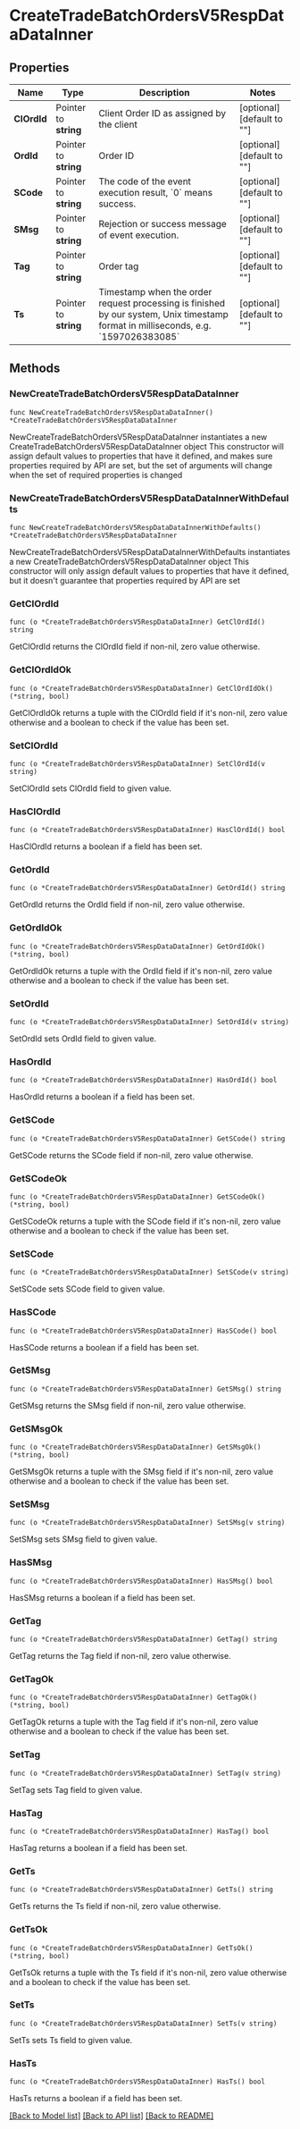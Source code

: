 # CreateTradeBatchOrdersV5RespDataDataInner

## Properties

Name | Type | Description | Notes
------------ | ------------- | ------------- | -------------
**ClOrdId** | Pointer to **string** | Client Order ID as assigned by the client | [optional] [default to ""]
**OrdId** | Pointer to **string** | Order ID | [optional] [default to ""]
**SCode** | Pointer to **string** | The code of the event execution result, &#x60;0&#x60; means success. | [optional] [default to ""]
**SMsg** | Pointer to **string** | Rejection or success message of event execution. | [optional] [default to ""]
**Tag** | Pointer to **string** | Order tag | [optional] [default to ""]
**Ts** | Pointer to **string** | Timestamp when the order request processing is finished by our system, Unix timestamp format in milliseconds, e.g. &#x60;1597026383085&#x60; | [optional] [default to ""]

## Methods

### NewCreateTradeBatchOrdersV5RespDataDataInner

`func NewCreateTradeBatchOrdersV5RespDataDataInner() *CreateTradeBatchOrdersV5RespDataDataInner`

NewCreateTradeBatchOrdersV5RespDataDataInner instantiates a new CreateTradeBatchOrdersV5RespDataDataInner object
This constructor will assign default values to properties that have it defined,
and makes sure properties required by API are set, but the set of arguments
will change when the set of required properties is changed

### NewCreateTradeBatchOrdersV5RespDataDataInnerWithDefaults

`func NewCreateTradeBatchOrdersV5RespDataDataInnerWithDefaults() *CreateTradeBatchOrdersV5RespDataDataInner`

NewCreateTradeBatchOrdersV5RespDataDataInnerWithDefaults instantiates a new CreateTradeBatchOrdersV5RespDataDataInner object
This constructor will only assign default values to properties that have it defined,
but it doesn't guarantee that properties required by API are set

### GetClOrdId

`func (o *CreateTradeBatchOrdersV5RespDataDataInner) GetClOrdId() string`

GetClOrdId returns the ClOrdId field if non-nil, zero value otherwise.

### GetClOrdIdOk

`func (o *CreateTradeBatchOrdersV5RespDataDataInner) GetClOrdIdOk() (*string, bool)`

GetClOrdIdOk returns a tuple with the ClOrdId field if it's non-nil, zero value otherwise
and a boolean to check if the value has been set.

### SetClOrdId

`func (o *CreateTradeBatchOrdersV5RespDataDataInner) SetClOrdId(v string)`

SetClOrdId sets ClOrdId field to given value.

### HasClOrdId

`func (o *CreateTradeBatchOrdersV5RespDataDataInner) HasClOrdId() bool`

HasClOrdId returns a boolean if a field has been set.

### GetOrdId

`func (o *CreateTradeBatchOrdersV5RespDataDataInner) GetOrdId() string`

GetOrdId returns the OrdId field if non-nil, zero value otherwise.

### GetOrdIdOk

`func (o *CreateTradeBatchOrdersV5RespDataDataInner) GetOrdIdOk() (*string, bool)`

GetOrdIdOk returns a tuple with the OrdId field if it's non-nil, zero value otherwise
and a boolean to check if the value has been set.

### SetOrdId

`func (o *CreateTradeBatchOrdersV5RespDataDataInner) SetOrdId(v string)`

SetOrdId sets OrdId field to given value.

### HasOrdId

`func (o *CreateTradeBatchOrdersV5RespDataDataInner) HasOrdId() bool`

HasOrdId returns a boolean if a field has been set.

### GetSCode

`func (o *CreateTradeBatchOrdersV5RespDataDataInner) GetSCode() string`

GetSCode returns the SCode field if non-nil, zero value otherwise.

### GetSCodeOk

`func (o *CreateTradeBatchOrdersV5RespDataDataInner) GetSCodeOk() (*string, bool)`

GetSCodeOk returns a tuple with the SCode field if it's non-nil, zero value otherwise
and a boolean to check if the value has been set.

### SetSCode

`func (o *CreateTradeBatchOrdersV5RespDataDataInner) SetSCode(v string)`

SetSCode sets SCode field to given value.

### HasSCode

`func (o *CreateTradeBatchOrdersV5RespDataDataInner) HasSCode() bool`

HasSCode returns a boolean if a field has been set.

### GetSMsg

`func (o *CreateTradeBatchOrdersV5RespDataDataInner) GetSMsg() string`

GetSMsg returns the SMsg field if non-nil, zero value otherwise.

### GetSMsgOk

`func (o *CreateTradeBatchOrdersV5RespDataDataInner) GetSMsgOk() (*string, bool)`

GetSMsgOk returns a tuple with the SMsg field if it's non-nil, zero value otherwise
and a boolean to check if the value has been set.

### SetSMsg

`func (o *CreateTradeBatchOrdersV5RespDataDataInner) SetSMsg(v string)`

SetSMsg sets SMsg field to given value.

### HasSMsg

`func (o *CreateTradeBatchOrdersV5RespDataDataInner) HasSMsg() bool`

HasSMsg returns a boolean if a field has been set.

### GetTag

`func (o *CreateTradeBatchOrdersV5RespDataDataInner) GetTag() string`

GetTag returns the Tag field if non-nil, zero value otherwise.

### GetTagOk

`func (o *CreateTradeBatchOrdersV5RespDataDataInner) GetTagOk() (*string, bool)`

GetTagOk returns a tuple with the Tag field if it's non-nil, zero value otherwise
and a boolean to check if the value has been set.

### SetTag

`func (o *CreateTradeBatchOrdersV5RespDataDataInner) SetTag(v string)`

SetTag sets Tag field to given value.

### HasTag

`func (o *CreateTradeBatchOrdersV5RespDataDataInner) HasTag() bool`

HasTag returns a boolean if a field has been set.

### GetTs

`func (o *CreateTradeBatchOrdersV5RespDataDataInner) GetTs() string`

GetTs returns the Ts field if non-nil, zero value otherwise.

### GetTsOk

`func (o *CreateTradeBatchOrdersV5RespDataDataInner) GetTsOk() (*string, bool)`

GetTsOk returns a tuple with the Ts field if it's non-nil, zero value otherwise
and a boolean to check if the value has been set.

### SetTs

`func (o *CreateTradeBatchOrdersV5RespDataDataInner) SetTs(v string)`

SetTs sets Ts field to given value.

### HasTs

`func (o *CreateTradeBatchOrdersV5RespDataDataInner) HasTs() bool`

HasTs returns a boolean if a field has been set.


[[Back to Model list]](../README.md#documentation-for-models) [[Back to API list]](../README.md#documentation-for-api-endpoints) [[Back to README]](../README.md)


